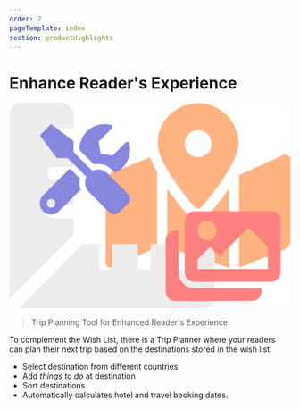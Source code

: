 ```yaml
---
order: 2
pageTemplate: index
section: productHighlights
---
```


# Enhance Reader's Experience

![Trip Planner tool](../../../images/feature-tools.min.svg)

> Trip Planning Tool for Enhanced Reader's Experience

To complement the Wish List, there is a Trip Planner where your readers can plan their next trip based on the destinations stored in the wish list.

- Select destination from different countries
- Add _things to do_ at destination
- Sort destinations
- Automatically calculates hotel and travel booking dates.
<!--
[Read More](/trip-planner)
-->